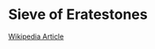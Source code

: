 # Sieve of Eratestones

[Wikipedia Article](https://en.wikipedia.org/w/index.php?title=Sieve_of_Eratosthenes)
